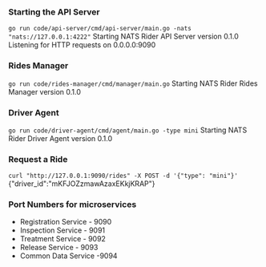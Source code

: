 
### Starting the API Server
`go run code/api-server/cmd/api-server/main.go -nats "nats://127.0.0.1:4222"`
Starting NATS Rider API Server version 0.1.0
Listening for HTTP requests on 0.0.0.0:9090


### Rides Manager
`go run code/rides-manager/cmd/manager/main.go`
Starting NATS Rider Rides Manager version 0.1.0


### Driver Agent

`go run code/driver-agent/cmd/agent/main.go -type mini`
Starting NATS Rider Driver Agent version 0.1.0


### Request a Ride

`curl "http://127.0.0.1:9090/rides" -X POST -d '{"type": "mini"}'`
 {"driver_id":"mKFJOZzmawAzaxEKkjKRAP"}

### Port Numbers for microservices

- Registration Service - 9090
- Inspection Service - 9091
- Treatment Service - 9092
- Release Service - 9093
- Common Data Service -9094
